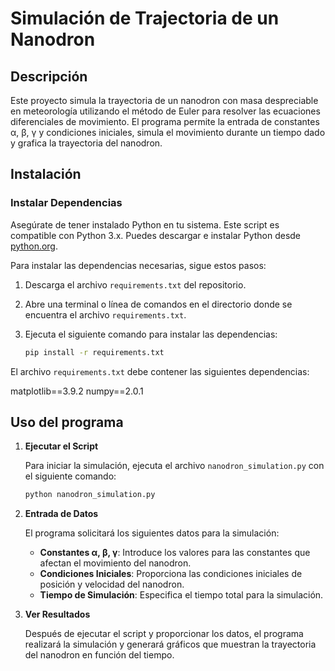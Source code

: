 # Simulación de Trajectoria de un Nanodron

## Descripción

Este proyecto simula la trayectoria de un nanodron con masa despreciable en meteorología utilizando el método de Euler para resolver las ecuaciones diferenciales de movimiento. El programa permite la entrada de constantes α, β, γ y condiciones iniciales, simula el movimiento durante un tiempo dado y grafica la trayectoria del nanodron.

## Instalación

### Instalar Dependencias

Asegúrate de tener instalado Python en tu sistema. Este script es compatible con Python 3.x. Puedes descargar e instalar Python desde [python.org](https://www.python.org/downloads/).

Para instalar las dependencias necesarias, sigue estos pasos:

1. Descarga el archivo `requirements.txt` del repositorio.
2. Abre una terminal o línea de comandos en el directorio donde se encuentra el archivo `requirements.txt`.
3. Ejecuta el siguiente comando para instalar las dependencias:

    ```bash
    pip install -r requirements.txt
    ```

El archivo `requirements.txt` debe contener las siguientes dependencias:

matplotlib==3.9.2
numpy==2.0.1

## Uso del programa

1. **Ejecutar el Script**

    Para iniciar la simulación, ejecuta el archivo `nanodron_simulation.py` con el siguiente comando:

    ```bash
    python nanodron_simulation.py
    ```

2. **Entrada de Datos**

    El programa solicitará los siguientes datos para la simulación:
    - **Constantes α, β, γ**: Introduce los valores para las constantes que afectan el movimiento del nanodron.
    - **Condiciones Iniciales**: Proporciona las condiciones iniciales de posición y velocidad del nanodron.
    - **Tiempo de Simulación**: Especifica el tiempo total para la simulación.

3. **Ver Resultados**

    Después de ejecutar el script y proporcionar los datos, el programa realizará la simulación y generará gráficos que muestran la trayectoria del nanodron en función del tiempo.
